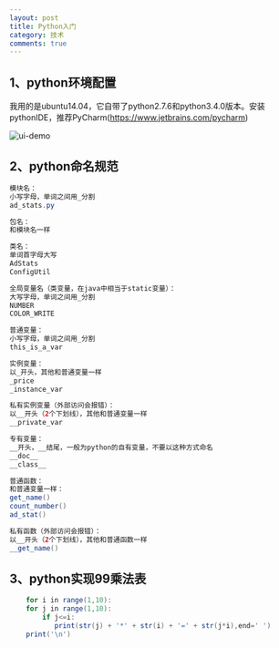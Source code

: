 ```yaml
---
layout: post
title: Python入门
category: 技术
comments: true
---
```


## 1、python环境配置

 我用的是ubuntu14.04，它自带了python2.7.6和python3.4.0版本。安装pythonIDE，推荐PyCharm(https://www.jetbrains.com/pycharm)
 
 ![ui-demo](http://static.oschina.net/uploads/space/2015/0611/115157_GoNI_1863482.png)
 
## 2、python命名规范

```java
模块名： 
小写字母，单词之间用_分割 
ad_stats.py 

包名： 
和模块名一样 

类名： 
单词首字母大写 
AdStats 
ConfigUtil 

全局变量名（类变量，在java中相当于static变量）： 
大写字母，单词之间用_分割 
NUMBER 
COLOR_WRITE 

普通变量： 
小写字母，单词之间用_分割 
this_is_a_var 

实例变量： 
以_开头，其他和普通变量一样 
_price     
_instance_var 

私有实例变量（外部访问会报错）： 
以__开头（2个下划线），其他和普通变量一样 
__private_var 

专有变量： 
__开头，__结尾，一般为python的自有变量，不要以这种方式命名 
__doc__ 
__class__ 

普通函数： 
和普通变量一样： 
get_name() 
count_number() 
ad_stat() 

私有函数（外部访问会报错）： 
以__开头（2个下划线），其他和普通函数一样 
__get_name()
```

## 3、python实现99乘法表

```java
	for i in range(1,10):
    for j in range(1,10):
        if j<=i:
           print(str(j) + '*' + str(i) + '=' + str(j*i),end=' ')
    print('\n')
```

